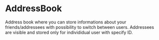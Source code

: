 # AddressBook
Address book where you can store informations about your friends/addressees with possibility to switch between users. Addressees are visible and stored only for individidual user with specify ID.
